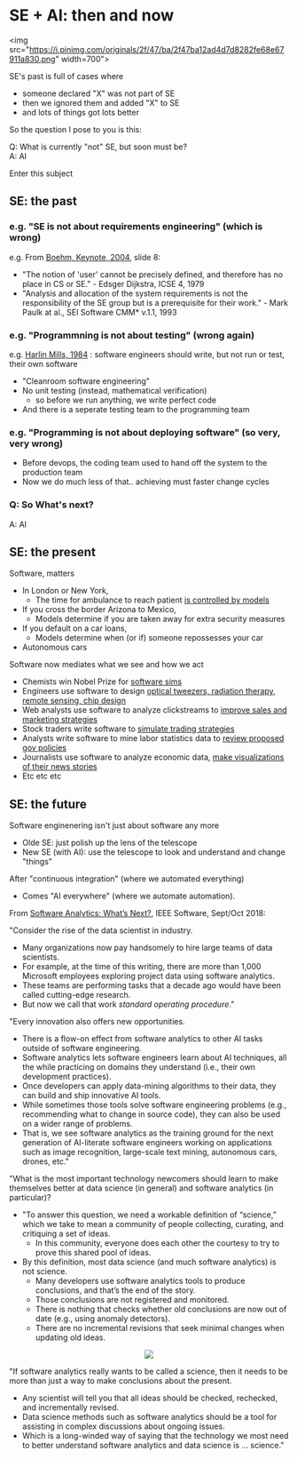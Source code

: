 

#  SE + AI: then and now


<img src="https://i.pinimg.com/originals/2f/47/ba/2f47ba12ad4d7d8282fe68e67911a830.png" width=700">

SE's past is full of cases where

- someone declared "X" was not part of SE
- then we ignored them and added "X" to SE
- and lots of things got lots better

So the question I pose to you is this:

Q: What is currently "not" SE, but soon must be?    
A: AI

Enter this subject


## SE: the past

### e.g. "SE is not about requirements engineering" (which is wrong)

e.g.  From [Boehm, Keynote, 2004](http://ase-conferences.org/ase/past/ase2004/download/KeynoteBoehm.pdf), slide 8:

- "The notion of 'user' cannot be precisely defined, and therefore has no place in CS or SE." 
       - Edsger Dijkstra, ICSE 4, 1979
- "Analysis and allocation of the system requirements is not the responsibility of the SE group but is a prerequisite for their work." 
       - Mark Paulk at al., SEI Software CMM\* v.1.1, 1993

### e.g. "Programmning  is not about testing" (wrong again)

e.g. [Harlin Mills, 1984](https://pdfs.semanticscholar.org/9141/281be67750c291d12f4ddf92417aaa6625f6.pdf)
: software engineers should write, but not run or test, their own software

- "Cleanroom software engineering"
- No unit testing (instead, mathematical verification)
     - so before we run anything, we write perfect code
- And there is a seperate testing team to the programming team

### e.g. "Programming  is not about deploying software"  (so very, very wrong)

- Before devops, the coding team used to hand off the system to the production team
- Now we do much less of that.. achieving must faster change cycles

### Q: So What's next?

A: AI

## SE: the present

Software, matters

- In London or New York,
     - The time for ambulance to reach patient
[is controlled by models](http://goo.gl/8SMd1p)
- If you cross the border Arizona to Mexico,
     - Models determine if you are taken
away for extra security measures
- If you default on a car loans,
     - Models determine when (or if)
someone repossesses your car
- Autonomous cars


Software now mediates what we see and how we act

- Chemists win  Nobel Prize for  [software sims](http://goo.gl/Lwensc)
- Engineers use software to design [optical tweezers, radiation therapy, remote sensing,  chip design](http://goo.gl/qBMyIZ)
- Web analysts use software  to analyze clickstreams to [improve sales and marketing strategies](http://goo.gl/b26CfY)
- Stock traders write software to [simulate trading strategies](http://www.quantopian.com)
- Analysts write software  to mine   labor statistics data to [review proposed gov policies](http://goo.gl/X4kgnc)
- Journalists use software   to analyze economic data, [make visualizations of their news stories](http://fivethirtyeight.com)
- Etc etc etc


## SE: the future

Software enginenering isn't just about software any more

-  Olde SE: just polish up the lens of the telescope
-  New SE (with AI): use the telescope to look and understand and change "things"


After "continuous integration" (where we automated everything)

- Comes "AI everywhere" (where we automate automation).


From [Software
Analytics:
What’s Next?](http://menzies.us/pdf/18analytics.pdf), IEEE Software, Sept/Oct 2018:

"Consider the rise of the data scientist in industry. 

- Many organizations now pay handsomely to hire large teams of data scientists. 
- For example, at the time of this writing, there are more than 1,000 Microsoft employees exploring project data using software analytics. 
- These teams are performing tasks that a decade ago would have been called cutting-edge research. 
- But now we call that work _standard operating procedure_."


"Every innovation also offers new opportunities. 

- There is a flow-on effect from software analytics to other AI tasks outside of software engineering. 
- Software analytics lets software engineers learn about AI techniques, all the while practicing on domains they understand (i.e., their own development practices). 
- Once developers can apply
data-mining algorithms to their data, they can build and ship innovative AI tools. 
- While sometimes those tools solve software engineering problems (e.g., recommending what to change in source code), they can also be used on a wider range of problems. 
- That is, we see software analytics as the training ground for the next generation of AI-literate software engineers working on applications such as image recognition, large-scale text mining, autonomous cars,  drones,
     etc."

"What is the most
important technology newcomers should learn to make themselves better at data science (in general) and software analytics (in particular)? 

- "To answer this question, we need a workable definition of “science,” which we take to mean a community of people collecting, curating, and critiquing a set of ideas. 
    - In this community, everyone does each other the courtesy to try to prove this shared pool of ideas.
- By this definition, most data science (and much software analytics) is not science. 
    - Many developers use software analytics tools to produce conclusions, and that’s the end of the story. 
    - Those conclusions are not registered and monitored. 
    - There is nothing that checks whether old conclusions are now out of date (e.g., using anomaly detectors). 
    - There are no incremental revisions that seek minimal changes when updating old ideas.

<center>
<img  src="https://raw.githubusercontent.com/txt/fss16/master/img/science.png">
</center>

"If software analytics really wants to be called a science, then it needs to be more than just a way to make conclusions about the present. 

- Any scientist will tell you that all ideas should be checked, rechecked, and incrementally revised. 
- Data science methods such as software analytics should be a tool for assisting in complex discussions about ongoing issues.
- Which is a long-winded way of saying that the technology we most need to better understand software analytics and data science is ... science."


